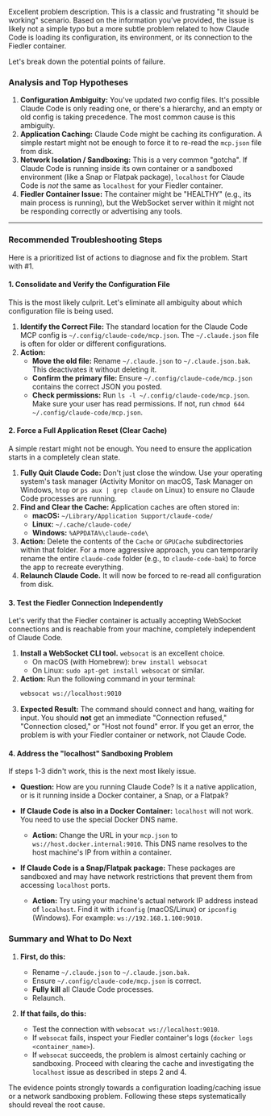 Excellent problem description. This is a classic and frustrating "it should be working" scenario. Based on the information you've provided, the issue is likely not a simple typo but a more subtle problem related to how Claude Code is loading its configuration, its environment, or its connection to the Fiedler container.

Let's break down the potential points of failure.

### Analysis and Top Hypotheses

1.  **Configuration Ambiguity:** You've updated *two* config files. It's possible Claude Code is only reading one, or there's a hierarchy, and an empty or old config is taking precedence. The most common cause is this ambiguity.
2.  **Application Caching:** Claude Code might be caching its configuration. A simple restart might not be enough to force it to re-read the `mcp.json` file from disk.
3.  **Network Isolation / Sandboxing:** This is a very common "gotcha". If Claude Code is running inside its own container or a sandboxed environment (like a Snap or Flatpak package), `localhost` for Claude Code is *not* the same as `localhost` for your Fiedler container.
4.  **Fiedler Container Issue:** The container might be "HEALTHY" (e.g., its main process is running), but the WebSocket server within it might not be responding correctly or advertising any tools.

---

### Recommended Troubleshooting Steps

Here is a prioritized list of actions to diagnose and fix the problem. Start with #1.

#### 1. Consolidate and Verify the Configuration File

This is the most likely culprit. Let's eliminate all ambiguity about which configuration file is being used.

1.  **Identify the Correct File:** The standard location for the Claude Code MCP config is `~/.config/claude-code/mcp.json`. The `~/.claude.json` file is often for older or different configurations.
2.  **Action:**
    *   **Move the old file:** Rename `~/.claude.json` to `~/.claude.json.bak`. This deactivates it without deleting it.
    *   **Confirm the primary file:** Ensure `~/.config/claude-code/mcp.json` contains the correct JSON you posted.
    *   **Check permissions:** Run `ls -l ~/.config/claude-code/mcp.json`. Make sure your user has read permissions. If not, run `chmod 644 ~/.config/claude-code/mcp.json`.

#### 2. Force a Full Application Reset (Clear Cache)

A simple restart might not be enough. You need to ensure the application starts in a completely clean state.

1.  **Fully Quit Claude Code:** Don't just close the window. Use your operating system's task manager (Activity Monitor on macOS, Task Manager on Windows, `htop` or `ps aux | grep claude` on Linux) to ensure no Claude Code processes are running.
2.  **Find and Clear the Cache:** Application caches are often stored in:
    *   **macOS:** `~/Library/Application Support/claude-code/`
    *   **Linux:** `~/.cache/claude-code/`
    *   **Windows:** `%APPDATA%\claude-code\`
3.  **Action:** Delete the contents of the `Cache` or `GPUCache` subdirectories within that folder. For a more aggressive approach, you can temporarily rename the entire `claude-code` folder (e.g., to `claude-code-bak`) to force the app to recreate everything.
4.  **Relaunch Claude Code.** It will now be forced to re-read all configuration from disk.

#### 3. Test the Fiedler Connection Independently

Let's verify that the Fiedler container is actually accepting WebSocket connections and is reachable from your machine, completely independent of Claude Code.

1.  **Install a WebSocket CLI tool.** `websocat` is an excellent choice.
    *   On macOS (with Homebrew): `brew install websocat`
    *   On Linux: `sudo apt-get install websocat` or similar.
2.  **Action:** Run the following command in your terminal:
    ```bash
    websocat ws://localhost:9010
    ```
3.  **Expected Result:** The command should connect and hang, waiting for input. You should **not** get an immediate "Connection refused," "Connection closed," or "Host not found" error. If you get an error, the problem is with your Fiedler container or network, not Claude Code.

#### 4. Address the "localhost" Sandboxing Problem

If steps 1-3 didn't work, this is the next most likely issue.

*   **Question:** How are you running Claude Code? Is it a native application, or is it running inside a Docker container, a Snap, or a Flatpak?

*   **If Claude Code is also in a Docker Container:**
    `localhost` will not work. You need to use the special Docker DNS name.
    *   **Action:** Change the URL in your `mcp.json` to `ws://host.docker.internal:9010`. This DNS name resolves to the host machine's IP from within a container.

*   **If Claude Code is a Snap/Flatpak package:**
    These packages are sandboxed and may have network restrictions that prevent them from accessing `localhost` ports.
    *   **Action:** Try using your machine's actual network IP address instead of `localhost`. Find it with `ifconfig` (macOS/Linux) or `ipconfig` (Windows). For example: `ws://192.168.1.100:9010`.

### Summary and What to Do Next

1.  **First, do this:**
    *   Rename `~/.claude.json` to `~/.claude.json.bak`.
    *   Ensure `~/.config/claude-code/mcp.json` is correct.
    *   **Fully kill** all Claude Code processes.
    *   Relaunch.

2.  **If that fails, do this:**
    *   Test the connection with `websocat ws://localhost:9010`.
    *   If `websocat` fails, inspect your Fiedler container's logs (`docker logs <container_name>`).
    *   If `websocat` succeeds, the problem is almost certainly caching or sandboxing. Proceed with clearing the cache and investigating the `localhost` issue as described in steps 2 and 4.

The evidence points strongly towards a configuration loading/caching issue or a network sandboxing problem. Following these steps systematically should reveal the root cause.
